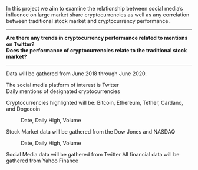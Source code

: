 In this project we aim to examine the relationship between social media’s influence on large market share cryptocurrencies as well as any correlation between traditional stock market and cryptocurrency performance.
***
**Are there any trends in cryptocurrency performance related to mentions on Twitter?  
Does the performance of cryptocurrencies relate to the traditional stock market?**
***
Data will be gathered from June 2018 through June 2020.

The social media platform of interest is Twitter  
Daily mentions of designated cryptocurrencies

Cryptocurrencies highlighted will be: Bitcoin, Ethereum, Tether, Cardano, and Dogecoin  
<dd>Date, Daily High, Volume</dd>

Stock Market data will be gathered from the Dow Jones and NASDAQ  
<dd>Date, Daily High, Volume</dd>
	
Social Media data will be gathered from Twitter
All financial data will be gathered from Yahoo Finance

